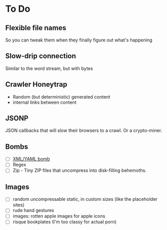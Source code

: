 # To Do

## Flexible file names

So you can tweak them when they finally figure out what's happening

## Slow-drip connection

Similar to the word stream, but with bytes

## Crawler Honeytrap

- Random (but deterministic) generated content
- internal links between content

## JSONP

JSON callbacks that will slow their browsers to a crawl.  Or a crypto-miner.

## Bombs

- [ ] [XML/YAML bomb](https://en.wikipedia.org/wiki/Billion_laughs_attack)
- [ ] Regex
- [ ] Zip - Tiny ZIP files that uncompress into disk-filling behemoths.

## Images

- [ ] random uncompressable static, in custom sizes (like the placeholder sites)
- [ ] rude hand gestures
- [ ] images: rotten apple images for apple icons
- [ ] risque bookplates (I'm too classy for actual porn)
